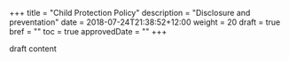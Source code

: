 +++
title = "Child Protection Policy"
description = "Disclosure and preventation"
date = 2018-07-24T21:38:52+12:00
weight = 20
draft = true
bref = ""
toc = true
approvedDate = ""
+++

draft content